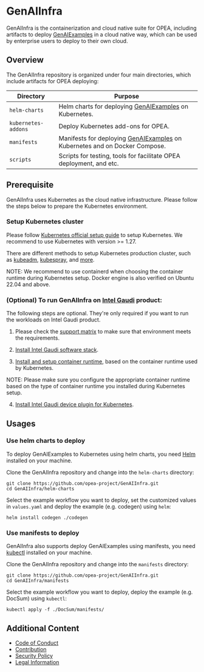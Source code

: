 # GenAIInfra

GenAIInfra is the containerization and cloud native suite for OPEA, including artifacts to deploy [GenAIExamples](https://github.com/opea-project/GenAIExamples) in a cloud native way, which can be used by enterprise users to deploy to their own cloud.

## Overview

The GenAIInfra repository is organized under four main directories, which include artifacts for OPEA deploying:

| Directory           | Purpose                                                                                                                     |
| ------------------- | --------------------------------------------------------------------------------------------------------------------------- |
| `helm-charts`       | Helm charts for deploying [GenAIExamples](https://github.com/opea-project/GenAIExamples) on Kubernetes.                     |
| `kubernetes-addons` | Deploy Kubernetes add-ons for OPEA.                                                                                         |
| `manifests`         | Manifests for deploying [GenAIExamples](https://github.com/opea-project/GenAIExamples) on Kubernetes and on Docker Compose. |
| `scripts`           | Scripts for testing, tools for facilitate OPEA deployment, and etc.                                                         |

## Prerequisite

GenAIInfra uses Kubernetes as the cloud native infrastructure. Please follow the steps below to prepare the Kubernetes environment.

### Setup Kubernetes cluster

Please follow [Kubernetes official setup guide](https://kubernetes.io/docs/setup/) to setup Kubernetes. We recommend to use Kubernetes with version >= 1.27.

There are different methods to setup Kubernetes production cluster, such as [kubeadm](https://kubernetes.io/docs/setup/production-environment/tools/kubeadm/), [kubespray](https://kubespray.io/), and [more](https://kubernetes.io/docs/setup/production-environment/tools/).

NOTE: We recommend to use containerd when choosing the container runtime during Kubernetes setup. Docker engine is also verified on Ubuntu 22.04 and above.

### (Optional) To run GenAIInfra on [Intel Gaudi](https://habana.ai/products/) product:

The following steps are optional. They're only required if you want to run the workloads on Intel Gaudi product.

1. Please check the [support matrix](https://docs.habana.ai/en/latest/Support_Matrix/Support_Matrix.html) to make sure that environment meets the requirements.

2. [Install Intel Gaudi software stack](https://docs.habana.ai/en/latest/Installation_Guide/Bare_Metal_Fresh_OS.html#driver-fw-install-bare).

3. [Install and setup container runtime](https://docs.habana.ai/en/latest/Installation_Guide/Bare_Metal_Fresh_OS.html#set-up-container-usage), based on the container runtime used by Kubernetes.

NOTE: Please make sure you configure the appropriate container runtime based on the type of container runtime you installed during Kubernetes setup.

4. [Install Intel Gaudi device plugin for Kubernetes](https://docs.habana.ai/en/latest/Orchestration/Gaudi_Kubernetes/Device_Plugin_for_Kubernetes.html).

## Usages

### Use helm charts to deploy

To deploy GenAIExamples to Kubernetes using helm charts, you need [Helm](https://helm.sh/docs/intro/install/) installed on your machine.

Clone the GenAIInfra repository and change into the `helm-charts` directory:

```shell
git clone https://github.com/opea-project/GenAIInfra.git
cd GenAIInfra/helm-charts
```

Select the example workflow you want to deploy, set the customized values in `values.yaml` and deploy the example (e.g. codegen) using `helm`:

```shell
helm install codegen ./codegen
```

### Use manifests to deploy

GenAIInfra also supports deploy GenAIExamples using manifests, you need [kubectl](https://kubernetes.io/docs/tasks/tools) installed on your machine.

Clone the GenAIInfra repository and change into the `manifests` directory:

```shell
git clone https://github.com/opea-project/GenAIInfra.git
cd GenAIInfra/manifests
```

Select the example workflow you want to deploy, deploy the example (e.g. DocSum) using `kubectl`:

```shell
kubectl apply -f ./DocSum/manifests/
```

## Additional Content

- [Code of Conduct](https://github.com/opea-project/docs/tree/main/community/CODE_OF_CONDUCT.md)
- [Contribution](https://github.com/opea-project/docs/tree/main/community/CONTRIBUTING.md)
- [Security Policy](https://github.com/opea-project/docs/tree/main/community/SECURITY.md)
- [Legal Information](/LEGAL_INFORMATION.md)
